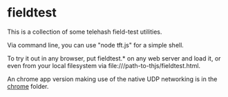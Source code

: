 fieldtest
=========

This is a collection of some telehash field-test utilities.

Via command line, you can use "node tft.js" for a simple shell.

To try it out in any browser, put fieldtest.* on any web server and load it, or even from your local filesystem via file:///path-to-thjs/fieldtest.html.

An chrome app version making use of the native UDP networking is in the [chrome](chrome) folder.
